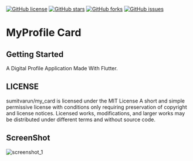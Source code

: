 [![GitHub license](https://img.shields.io/github/license/sumitvarun/my_card?color=%23900C3F)](https://github.com/sumitvarun/my_card/blob/master/LICENSE)
[![GitHub stars](https://img.shields.io/github/stars/sumitvarun/my_card?color=%23EF6C00)](https://github.com/sumitvarun/my_card/stargazers)
[![GitHub forks](https://img.shields.io/github/forks/sumitvarun/my_card?color=%231B5E20)](https://github.com/sumitvarun/my_card/network)
[![GitHub issues](https://img.shields.io/github/issues/sumitvarun/my_card?color=%234527A0)](https://github.com/sumitvarun/my_card/issues)
# MyProfile Card

## Getting Started

A  Digital Profile Application Made With Flutter. 

## LICENSE
sumitvarun/my_card is licensed under the MIT License
A short and simple permissive license with conditions only requiring preservation of copyright and license notices. Licensed works, modifications, and larger works may be distributed under different terms and without source code.

## ScreenShot
![screenshot_1](https://user-images.githubusercontent.com/52107131/95014101-40e14980-0662-11eb-95c0-50fa95d18812.png)
